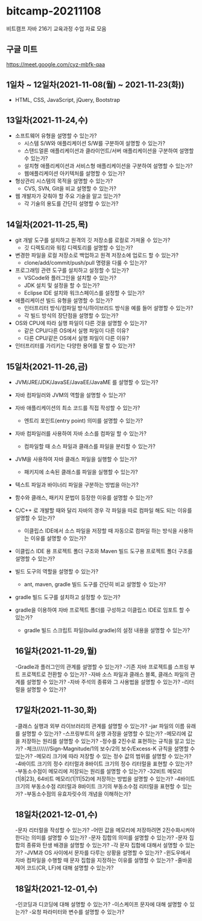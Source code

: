 # bitcamp-20211108
비트캠프 자바 216기 교육과정 수업 자료 모음

## 구글 미트
https://meet.google.com/cyz-mbfk-qaa

## 1일차 ~ 12일차(2021-11-08(월) ~ 2021-11-23(화))
- HTML, CSS, JavaScript, jQuery, Bootstrap

## 13일차(2021-11-24,수)
- 소프트웨어 유형을 설명할 수 있는가?
    - 시스템 S/W와 애플리케이션 S/W를 구분하여 설명할 수 있는가?
    - 스탠드얼론 애플리케이션과 클라이언트/서버 애플리케이션을 구분하여 설명할 수 있는가?
    - 설치형 애플리케이션과 서비스형 애플리케이션을 구분하여 설명할 수 있는가?
    - 웹애플리케이션 아키텍처를 설명할 수 있는가?
- 형상관리 시스템의 목적을 설명할 수 있는가?
    - CVS, SVN, Git을 비교 설명할 수 있는가?
- 웹 개발자가 갖춰야 할 주요 기술을 알고 있는가?
    - 각 기술의 용도를 간단히 설명할 수 있는가?

## 14일차(2021-11-25,목)
- git 개발 도구를 설치하고 원격의 깃 저장소를 로컬로 가져올 수 있는가?
    - 깃 디렉토리와 워킹 디렉토리를 설명할 수 있는가?
- 변경한 파일을 로컬 저장소로 백업하고 원격 저장소에 업로드 할 수 있는가?
    - clone/add/commit/push/pull 명령을 다룰 수 있는가?
- 프로그래밍 관련 도구를 설치하고 설정할 수 있는가?
    - VSCode와 플러그인을 설치할 수 있는가?
    - JDK 설치 및 설정을 할 수 있는가?
    - Eclipse IDE 설치와 워크스페이스를 설정할 수 있는가?
- 애플리케이션 빌드 유형을 설명할 수 있는가?
    - 인터프리터 방식/컴파일 방식/하이브리드 방식을 예를 들어 설명할 수 있는가?
    - 각 빌드 방식의 장단점을 설명할 수 있는가?
- OS와 CPU에 따라 실행 파일이 다른 것을 설명할 수 있는가?
    - 같은 CPU/다른 OS에서 실행 파일이 다른 이유?
    - 다른 CPU/같은 OS에서 실행 파일이 다른 이유?
- 인터프리터를 가리키는 다양한 용어를 말 할 수 있는가?

## 15일차(2021-11-26,금)
- JVM/JRE/JDK/JavaSE/JavaEE/JavaME 를  설명할 수 있는가?
- 자바 컴파일러와 JVM의 역할을 설명할 수 있는가?
- 자바 애플리케이션의 최소 코드를 직접 작성할 수 있는가?
    - 엔트리 포인트(entry point) 의미를 설명할 수 있는가?
- 자바 컴파일러를 사용하여 자바 소스를 컴파일 할 수 있는가?
    - 컴파일할 때 소스 파일과 클래스를 파일을 분리할 수 있는가?
- JVM을 사용하여 자바 클래스 파일을 실행할 수 있는가?
    - 패키지에 소속된 클래스를 파일을 실행할 수 있는가?
- 텍스트 파일과 바이너리 파일을 구분하는 방법을 아는가?
- 함수와 클래스, 패키지 문법이 등장한 이유를 설명할 수 있는가?
- C/C++ 로 개발할 때와 달리 자바의 경우 각 파일을 따로 컴파일 해도 되는 이유를 설명할 수 있는가?
     - 이클립스 IDE에서 소스 파일을 저장할 때 자동으로 컴파일 하는 방식을 사용하는 이유를 설명할 수 있는가?
- 이클립스 IDE 용 프로젝트 폴더 구조와 Maven 빌드 도구용 프로젝트 폴더 구조를 설명할 수 있는가?
- 빌드 도구의 역할을 설명할 수 있는가?
    - ant, maven, gradle 빌드 도구를 간단히 비교 설명할 수 있는가?
- gradle 빌드 도구를 설치하고 설정할 수 있는가?
- gradle을 이용하여 자바 프로젝트 폴더를 구성하고 이클립스 IDE로 임포트 할 수 있는가?
    - gradle 빌드 스크립트 파일(build.gradle)의 설정 내용을 설명할 수 있는가?

    ## 16일차(2021-11-29,월)
    -Gradle과 플러그인의 관계를 설명할 수 있는가?
    -기존 자바 프로젝트를 스프링 부트 프로젝트로 전환할 수 있는가?
    -자바 소스 파일과 클래스 블록, 클래스 파일의 관계를 설명할 수 있는가?
    -자바 주석의 종류와 그 사용법을 설명할 수 있는가?
    -리터럴을 설명할 수 있는가?


    ## 17일차(2021-11-30,화)
    -클래스 실행과 외부 라이브러리의 관계를 설명할 수 있는가?
    -jar 파일의 이름 유래를 설명할 수 있는가?
    -스프링부트의 실행 과정을 설명할 수 있는가?
    -메모리에 값을 저장하는 원리를 설명할 수 있는가?
    -정수를 2진수로 표현하는 규칙을 알고 있는가?
    -체크///////Sign-Magnitude/1의 보수/2의 보수/Excess-K 규칙을 설명할 수 있는가?
    -메모리 크기에 따라 저장할 수 있는 정수 값의 범위를 설명할 수 있는가?
    -4바이트 크기의 정수 리터럴과 8바이트 크기의 정수 리터럴을 표현할 수 있는가?
    -부동소수점이 메모리에 저장되는 원리를 설명할 수 있는가?
    -32비트 메모리(1|8|23), 64비트 메모리(1|11|52)에 저장하는 방법을 설명할 수 있는가?
    -4바이트 크기의 부동소수점 리터럴과 8바이트 크기의 부동소수점 리터럴을 표현할 수 있는가?
    -부동소수점의 유효자릿수의 개념을 이해하는가?

    ## 18일차(2021-12-01,수)
    -문자 리터럴을 작성할 수 있는가?
    -어떤 값을 메모리에 저장하려면 2진수화시켜야 한다는 의미를 설명할 수 있는가?
    -문자 집합의 의미를 설명할 수 있는가?
    -문자 집합의 종류와 탄생 배경을 설명할 수 있는가?
    -각 문자 집합에 대해서 설명할 수 있는가?
    -JVM과 OS 사이에서 문자를 다루는 상황을 설명할 수 있는가?
    -윈도우에서 자바 컴파일을 수행할 때 문자 집합을 지정하는 이유를 설명할 수 있는가?
    -줄바꿈 제어 코드(CR, LF)에 대해 설명할 수 있는가?

    ## 18일차(2021-12-01,수)
    -인코딩과 디코딩에 대해 설명할 수 있는가?
    -이스케이프 문자에 대해 설명할 수 있는가?
    -요청 파라미터와 변수를 설명할 수 있는가?
